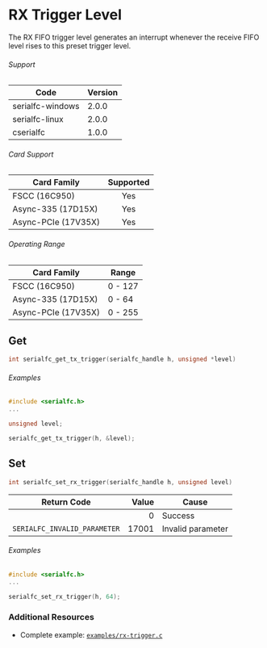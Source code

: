 # RX Trigger Level

The RX FIFO trigger level generates an interrupt whenever the receive FIFO level rises to this preset trigger level.

###### Support
| Code | Version |
| ---- | ------- |
| serialfc-windows | 2.0.0 |
| serialfc-linux | 2.0.0 |
| cserialfc | 1.0.0 |

###### Card Support
| Card Family | Supported |
| ----------- |:-----:|
| FSCC (16C950) | Yes |
| Async-335 (17D15X) | Yes |
| Async-PCIe (17V35X) | Yes |

###### Operating Range
| Card Family | Range |
| ----------- | ----- |
| FSCC (16C950) | 0 - 127 |
| Async-335 (17D15X) | 0 - 64 |
| Async-PCIe (17V35X) | 0 - 255 |

## Get
```c
int serialfc_get_tx_trigger(serialfc_handle h, unsigned *level)
```

###### Examples
```c
#include <serialfc.h>
...

unsigned level;

serialfc_get_tx_trigger(h, &level);
```


## Set
```c
int serialfc_set_rx_trigger(serialfc_handle h, unsigned level)
```

| Return Code | Value | Cause |
| ----------- | -----:| ----- |
| | 0 | Success |
| `SERIALFC_INVALID_PARAMETER` | 17001 | Invalid parameter |

###### Examples
```c
#include <serialfc.h>
...

serialfc_set_rx_trigger(h, 64);
```


### Additional Resources
- Complete example: [`examples/rx-trigger.c`](../examples/rx-trigger.c)
